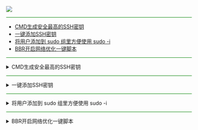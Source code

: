 <img src="https://cdn.jsdelivr.net/gh/Jianfei-DinG/bash/script/66c2af54e65d4.png" width="%100" height="auto" align="center" />

<hr style="border: none; height: 1px; background-color: green;">

- [CMD生成安全最高的SSH密钥](#0) &nbsp;&nbsp;&nbsp;&nbsp;
- [一键添加SSH密钥](#1) &nbsp;&nbsp;&nbsp;&nbsp;
- [将用户添加到 sudo 组里方便使用 sudo -i](#2) &nbsp;&nbsp;&nbsp;&nbsp;
- [BBR开启网络优化一键脚本](#3) &nbsp;&nbsp;&nbsp;&nbsp;

<hr style="border: none; height: 1px; background-color: green;">

</details>
<details>  
<summary>CMD生成安全最高的SSH密钥</summary> 
<a name="2"></a>
  
MCD执行  
```
ssh-keygen -t ed25519 -a 100 -f %USERPROFILE%\.ssh\id_rsa -C "tianyun@Windows"
```
同步公钥
```
type %USERPROFILE%\.ssh\id_rsa.pub | ssh root@192.168.1.8 "cat >> .ssh/authorized_keys"
```
<hr style="border: none; height: 0.1px; background-color: green;">

Linux 一键执行命令
```
ssh-keygen -t ed25519 -a 100 -f ~/.ssh/id_rsa -C "local@machine" && ssh-copy-id -i ~/.ssh/id_rsa.pub $USER@localhost
```

示例：
```
Generating public/private rsa key pair.
Enter file in which to save the key (C:\Users\你的用户名\.ssh\id_rsa):  ← 按回车即可（使用默认）
Enter passphrase (empty for no passphrase):                           ←  输入私钥密码（可为空））
Enter same passphrase again:                                          ←  再次确认密码

id_rsa（私钥-客户端）
id_rsa.pub（公钥-服务端）
```
</details>
<hr style="border: none; height: 1px; background-color: green;">
<details>  
<summary>一键添加SSH密钥</summary> 
<a name="1"></a>
  
```
sh <(curl -Ls https:///cdn.jsdelivr.net/gh/Jianfei-DinG/bash/script/ssh_key_installer.sh)
```

```
bash <(curl -Ls https:///cdn.jsdelivr.net/gh/Jianfei-DinG/bash/script/ssh_key_installer.sh)
```
Ubuntu / Debian 安装 sudo 和 curl
```
apt update && apt install -y sudo curl
```
Alpine Linux 安装 sudo 和 curl
```
apk update && apk add sudo curl
```
</details>
<hr style="border: none; height: 1px; background-color: green;">
<details>  
<summary>将用户添加到 sudo 组里方便使用 sudo -i</summary> 
<a name="2"></a>
  
```
sudo usermod -aG sudo "$(whoami)"
```
``
命令执行后需要重新连接才能生效
``
</details>
<hr style="border: none; height: 1px; background-color: green;">
<details>  
<summary>BBR开启网络优化一键脚本</summary> 
<a name="3"></a>
  
```
bash <(wget -qO- https://cdn.jsdelivr.net/gh/Jianfei-DinG/bash/script/enable-bbr.sh)
```

</details>

